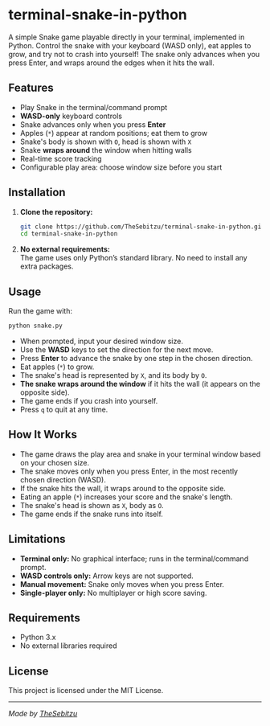# terminal-snake-in-python

A simple Snake game playable directly in your terminal, implemented in Python. Control the snake with your keyboard (WASD only), eat apples to grow, and try not to crash into yourself! The snake only advances when you press Enter, and wraps around the edges when it hits the wall.

## Features

- Play Snake in the terminal/command prompt
- **WASD-only** keyboard controls
- Snake advances only when you press **Enter**
- Apples (`*`) appear at random positions; eat them to grow
- Snake's body is shown with `O`, head is shown with `X`
- Snake **wraps around** the window when hitting walls
- Real-time score tracking
- Configurable play area: choose window size before you start

## Installation

1. **Clone the repository:**
   ```sh
   git clone https://github.com/TheSebitzu/terminal-snake-in-python.git
   cd terminal-snake-in-python
   ```

2. **No external requirements:**  
   The game uses only Python’s standard library. No need to install any extra packages.

## Usage

Run the game with:
```sh
python snake.py
```

- When prompted, input your desired window size.
- Use the **WASD** keys to set the direction for the next move.
- Press **Enter** to advance the snake by one step in the chosen direction.
- Eat apples (`*`) to grow.
- The snake's head is represented by `X`, and its body by `O`.
- **The snake wraps around the window** if it hits the wall (it appears on the opposite side).
- The game ends if you crash into yourself.
- Press `q` to quit at any time.

## How It Works

- The game draws the play area and snake in your terminal window based on your chosen size.
- The snake moves only when you press Enter, in the most recently chosen direction (WASD).
- If the snake hits the wall, it wraps around to the opposite side.
- Eating an apple (`*`) increases your score and the snake's length.
- The snake's head is shown as `X`, body as `O`.
- The game ends if the snake runs into itself.

## Limitations

- **Terminal only:** No graphical interface; runs in the terminal/command prompt.
- **WASD controls only:** Arrow keys are not supported.
- **Manual movement:** Snake only moves when you press Enter.
- **Single-player only:** No multiplayer or high score saving.

## Requirements

- Python 3.x
- No external libraries required

## License

This project is licensed under the MIT License.

---

*Made by [TheSebitzu](https://github.com/TheSebitzu)*
